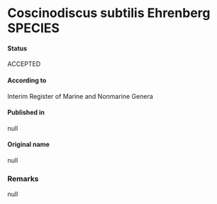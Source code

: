 Coscinodiscus subtilis Ehrenberg SPECIES
=======

#### Status
ACCEPTED

#### According to
Interim Register of Marine and Nonmarine Genera

#### Published in
null

#### Original name
null

### Remarks
null